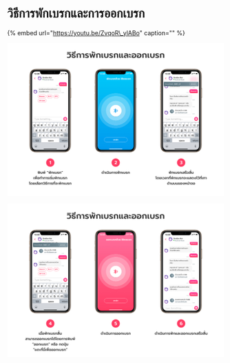 # วิธีการพักเบรกและการออกเบรก

{% embed url="https://youtu.be/ZvqoR\_ylABo" caption="" %}

![](../.gitbook/assets/undefined-1.jpg)

![](../.gitbook/assets/1.jpg)

